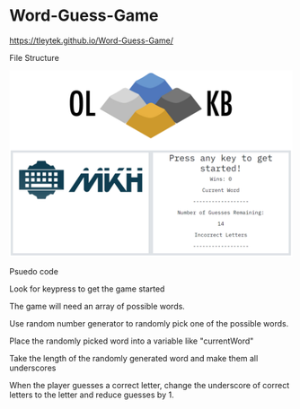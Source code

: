 # Word-Guess-Game

https://tleytek.github.io/Word-Guess-Game/

File Structure

![alt text](assets/images/webpage-image.png "website image")

Psuedo code

Look for keypress to get the game started

The game will need an array of possible words.

Use random number generator to randomly pick one of the possible words.

Place the randomly picked word into a variable like "currentWord"

Take the length of the randomly generated word and make them all underscores

When the player guesses a correct letter, change the underscore of correct letters to the letter and reduce guesses by 1.
